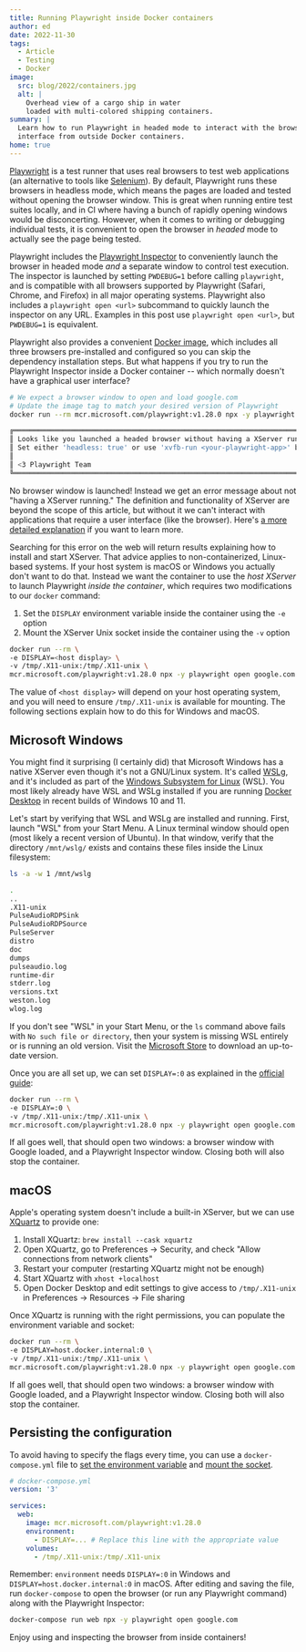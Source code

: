 ```yaml
---
title: Running Playwright inside Docker containers
author: ed
date: 2022-11-30
tags:
  - Article
  - Testing
  - Docker
image:
  src: blog/2022/containers.jpg
  alt: |
    Overhead view of a cargo ship in water
    loaded with multi-colored shipping containers.
summary: |
  Learn how to run Playwright in headed mode to interact with the browser's user
  interface from outside Docker containers.
home: true
---
```


[Playwright](https://playwright.dev/) is a test runner that uses real browsers
to test web applications (an alternative to tools like
[Selenium](https://www.selenium.dev/)). By default, Playwright runs these
browsers in headless mode, which means the pages are loaded and tested without
opening the browser window. This is great when running entire test suites
locally, and in CI where having a bunch of rapidly opening windows would be
disconcerting. However, when it comes to writing or debugging individual
tests, it is convenient to open the browser in *headed* mode to actually see the
page being tested.

Playwright includes the [Playwright
Inspector](https://playwright.dev/docs/debug#playwright-inspector) to
conveniently launch the browser in headed mode *and* a separate window to
control test execution. The inspector is launched by setting `PWDEBUG=1` before
calling `playwright`, and is compatible with all browsers supported by
Playwright (Safari, Chrome, and Firefox) in all major operating systems.
Playwright also includes a `playwright open <url>` subcommand to quickly launch
the inspector on any URL. Examples in this post use `playwright open <url>`, but
`PWDEBUG=1` is equivalent.

Playwright also provides a convenient [Docker
image](https://playwright.dev/docs/docker), which includes all three browsers
pre-installed and configured so you can skip the dependency installation steps.
But what happens if you try to run the Playwright Inspector inside a Docker
container -- which normally doesn't have a graphical user interface?

```bash
# We expect a browser window to open and load google.com
# Update the image tag to match your desired version of Playwright
docker run --rm mcr.microsoft.com/playwright:v1.28.0 npx -y playwright open google.com

╔════════════════════════════════════════════════════════════════════════════════════════════════╗
║ Looks like you launched a headed browser without having a XServer running.                     ║
║ Set either 'headless: true' or use 'xvfb-run <your-playwright-app>' before running Playwright. ║
║                                                                                                ║
║ <3 Playwright Team                                                                             ║
╚════════════════════════════════════════════════════════════════════════════════════════════════╝
```

No browser window is launched! Instead we get an error message about not "having
a XServer running." The definition and functionality of XServer are beyond the
scope of this article, but without it we can't interact with applications that
require a user interface (like the browser). Here's [a more detailed
explanation](https://askubuntu.com/a/7885/27669) if you want to learn more.

Searching for this error on the web will return results explaining how to
install and start XServer. That advice applies to non-containerized, Linux-based
systems. If your host system is macOS or Windows you actually don't want to do
that. Instead we want the container to use the *host XServer* to launch
Playwright *inside the container*, which requires two modifications to our
`docker` command:

1. Set the `DISPLAY` environment variable inside the container using the `-e`
   option
2. Mount the XServer Unix socket inside the container using the `-v` option

```bash
docker run --rm \
-e DISPLAY=<host display> \
-v /tmp/.X11-unix:/tmp/.X11-unix \
mcr.microsoft.com/playwright:v1.28.0 npx -y playwright open google.com
```

The value of `<host display>` will depend on your host operating system, and you
will need to ensure `/tmp/.X11-unix` is available for mounting. The following
sections explain how to do this for Windows and macOS.

## Microsoft Windows

You might find it surprising (I certainly did) that Microsoft Windows has a
native XServer even though it's not a GNU/Linux system. It's called
[WSLg](https://github.com/microsoft/wslg#readme), and it's included as part of
the [Windows Subsystem for
Linux](https://www.microsoft.com/store/productId/9P9TQF7MRM4R) (WSL). You most
likely already have WSL and WSLg installed if you are running [Docker
Desktop](https://www.docker.com/products/docker-desktop/) in recent builds of
Windows 10 and 11.

Let's start by verifying that WSL and WSLg are installed and running. First,
launch "WSL" from your Start Menu. A Linux terminal window should open (most
likely a recent version of Ubuntu). In that window, verify that the directory
`/mnt/wslg/` exists and contains these files inside the Linux filesystem:

```bash
ls -a -w 1 /mnt/wslg

.
..
.X11-unix
PulseAudioRDPSink
PulseAudioRDPSource
PulseServer
distro
doc
dumps
pulseaudio.log
runtime-dir
stderr.log
versions.txt
weston.log
wlog.log
```

If you don't see "WSL" in your Start Menu, or the `ls` command above fails with
`No such file or directory`, then your system is missing WSL entirely or is
running an old version. Visit the [Microsoft
Store](https://www.microsoft.com/store/productId/9P9TQF7MRM4R) to download an
up-to-date version.

Once you are all set up, we can set `DISPLAY=:0` as explained in the [official
guide](https://github.com/microsoft/wslg/blob/main/samples/container/Containers.md):

```bash
docker run --rm \
-e DISPLAY=:0 \
-v /tmp/.X11-unix:/tmp/.X11-unix \
mcr.microsoft.com/playwright:v1.28.0 npx -y playwright open google.com
```

If all goes well, that should open two windows: a browser window with Google
loaded, and a Playwright Inspector window. Closing both will also stop the
container.

## macOS

Apple's operating system doesn't include a built-in XServer, but we can use
[XQuartz](https://www.xquartz.org/) to provide one:

1. Install XQuartz: `brew install --cask xquartz`
1. Open XQuartz, go to Preferences -> Security, and check "Allow connections
   from network clients"
1. Restart your computer (restarting XQuartz might not be enough)
1. Start XQuartz with `xhost +localhost`
1. Open Docker Desktop and edit settings to give access to `/tmp/.X11-unix` in
   Preferences -> Resources -> File sharing

Once XQuartz is running with the right permissions, you can populate the
environment variable and socket:

```bash
docker run --rm \
-e DISPLAY=host.docker.internal:0 \
-v /tmp/.X11-unix:/tmp/.X11-unix \
mcr.microsoft.com/playwright:v1.28.0 npx -y playwright open google.com
```

If all goes well, that should open two windows: a browser window with Google
loaded, and a Playwright Inspector window. Closing both will also stop the
container.

## Persisting the configuration

To avoid having to specify the flags every time, you can use a
`docker-compose.yml` file to [set the environment
variable](https://docs.docker.com/compose/environment-variables/#set-environment-variables-in-containers)
and [mount the
socket](https://docs.docker.com/storage/bind-mounts/#use-a-bind-mount-with-compose).

```yaml
# docker-compose.yml
version: '3'

services:
  web:
    image: mcr.microsoft.com/playwright:v1.28.0
    environment:
      - DISPLAY=... # Replace this line with the appropriate value
    volumes:
      - /tmp/.X11-unix:/tmp/.X11-unix
```

Remember: `environment` needs `DISPLAY=:0` in Windows and
`DISPLAY=host.docker.internal:0` in macOS. After editing and saving the file,
run `docker-compose` to open the browser (or run any Playwright command) along
with the Playwright Inspector:

```bash
docker-compose run web npx -y playwright open google.com
```

Enjoy using and inspecting the browser from inside containers!
